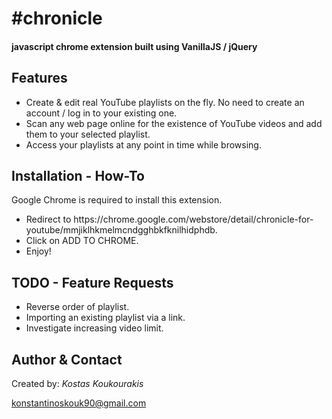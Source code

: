 <h1>#chronicle</h1>

<h4>javascript chrome extension built using VanillaJS / jQuery</h4>

<h2>Features</h2>

<ul>
	<li>Create &amp; edit real YouTube playlists on the fly. No need to create an account / log in to your existing one.</li>
	<li>Scan any web page online for the existence of YouTube videos and add them to your selected playlist.</li>
	<li>Access your playlists at any point in time while browsing.</li>
</ul>

<h2>Installation - How-To</h2>

<p>Google Chrome is required to install this extension.</p>
<ul>
	<li>Redirect to https://chrome.google.com/webstore/detail/chronicle-for-youtube/mmjiklhkmelmcndgghbkfknilhidphdb.</li>
	<li>Click on ADD TO CHROME.</li>
	<li>Enjoy!</li>
</ul>

<h2>TODO - Feature Requests</h2>

<ul>
	<li>Reverse order of playlist.</li>
	<li>Importing an existing playlist via a link.</li>
	<li>Investigate increasing video limit.</li>
</ul>

<h2>Author & Contact</h2>

<p>Created by: <i>Kostas Koukourakis</i></p>
<p><a href="mailto:konstantinoskouk90@gmail.com" target="_top">konstantinoskouk90@gmail.com</a></p>
